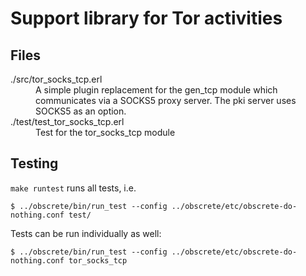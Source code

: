 # Support library for Tor activities

## Files

<dl>
  <dt>./src/tor_socks_tcp.erl</dt>
  <dd>A simple plugin replacement for the gen_tcp module which communicates via a SOCKS5 proxy server. The pki server uses SOCKS5 as an option.</dd>
  <dt>./test/test_tor_socks_tcp.erl</dt>
  <dd>Test for the tor_socks_tcp module</dd>
</dl>

## Testing

`make runtest` runs all tests, i.e.

```
$ ../obscrete/bin/run_test --config ../obscrete/etc/obscrete-do-nothing.conf test/
```

Tests can be run individually as well:

```
$ ../obscrete/bin/run_test --config ../obscrete/etc/obscrete-do-nothing.conf tor_socks_tcp

```
